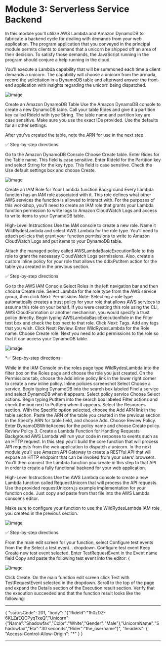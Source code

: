 # Module 3: Serverless Service Backend #

In this module you'll utilize AWS Lambda and Amazon DynamoDB to fabricate a backend cycle for dealing with demands from your web application. The program application that you conveyed in the principal module permits clients to demand that a unicorn be shipped off an area of their decision. To satisfy those demands, the JavaScript running in the program should conjure a help running in the cloud.

You'll execute a Lambda capability that will be summoned each time a client demands a unicorn. The capability will choose a unicorn from the armada, record the solicitation in a DynamoDB table and afterward answer the front-end application with insights regarding the unicorn being dispatched.

![image](https://github.com/user-attachments/assets/98d0891c-964e-48c9-9788-ab8fd3f41d2a)

Create an Amazon DynamoDB Table Use the Amazon DynamoDB console to create a new DynamoDB table. Call your table Rides and give it a partition key called RideId with type String. The table name and partition key are case sensitive. Make sure you use the exact IDs provided. Use the defaults for all other settings.

After you've created the table, note the ARN for use in the next step.

✅ Step-by-step directions

Go to the Amazon DynamoDB Console Choose Create table. Enter Rides for the Table name. This field is case sensitive. Enter RideId for the Partition key and select String for the key type. This field is case sensitive. Check the Use default settings box and choose Create.

![image](https://github.com/user-attachments/assets/6e31dfc6-a89a-429d-841f-d747ce50ba91)

Create an IAM Role for Your Lambda function Background Every Lambda function has an IAM role associated with it. This role defines what other AWS services the function is allowed to interact with. For the purposes of this workshop, you'll need to create an IAM role that grants your Lambda function permission to write logs to Amazon CloudWatch Logs and access to write items to your DynamoDB table.

High-Level Instructions Use the IAM console to create a new role. Name it WildRydesLambda and select AWS Lambda for the role type. You'll need to attach policies that grant your function permissions to write to Amazon CloudWatch Logs and put items to your DynamoDB table.

Attach the managed policy called AWSLambdaBasicExecutionRole to this role to grant the necessary CloudWatch Logs permissions. Also, create a custom inline policy for your role that allows the ddb:PutItem action for the table you created in the previous section.

✅ Step-by-step directions

Go to the AWS IAM Console Select Roles in the left navigation bar and then choose Create role. Select Lambda for the role type from the AWS service group, then click Next: Permissions Note: Selecting a role type automatically creates a trust policy for your role that allows AWS services to assume this role on your behalf. If you were creating this role using the CLI, AWS CloudFormation or another mechanism, you would specify a trust policy directly. Begin typing AWSLambdaBasicExecutionRole in the Filter text box and check the box next to that role. Click Next: Tags. Add any tags that you wish. Click Next: Review. Enter WildRydesLambda for the Role name. Choose Create role. Next you need to add permissions to the role so that it can access your DynamoDB table.

![image](https://github.com/user-attachments/assets/f8343019-d6a8-4bda-8c0e-a932d150eb65)

*✅ Step-by-step directions

While in the IAM Console on the roles page type WildRydesLambda into the filter box on the Roles page and choose the role you just created. On the Permissions tab, choose the Add inline policy link in the lower right corner to create a new inline policy. Inline policies screenshot Select Choose a service. Begin typing DynamoDB into the search box labeled Find a service and select DynamoDB when it appears. Select policy service Choose Select actions. Begin typing PutItem into the search box labeled Filter actions and check the box next to PutItem when it appears. Select the Resources section. With the Specific option selected, choose the Add ARN link in the table section. Paste the ARN of the table you created in the previous section in the Specify ARN for table field, and choose Add. Choose Review Policy. Enter DynamoDBWriteAccess for the policy name and choose Create policy. Review Policy 3. Create a Lambda Function for Handling Requests Background AWS Lambda will run your code in response to events such as an HTTP request. In this step you'll build the core function that will process API requests from the web application to dispatch a unicorn. In the next module you'll use Amazon API Gateway to create a RESTful API that will expose an HTTP endpoint that can be invoked from your users' browsers. You'll then connect the Lambda function you create in this step to that API in order to create a fully functional backend for your web application.

High-Level Instructions Use the AWS Lambda console to create a new Lambda function called RequestUnicorn that will process the API requests. Use the provided requestUnicorn.js example implementation for your function code. Just copy and paste from that file into the AWS Lambda console's editor.

Make sure to configure your function to use the WildRydesLambda IAM role you created in the previous section.

![image](https://github.com/user-attachments/assets/6ca42a66-1266-47ce-a882-9b914a425b4d)

✅ Step-by-step directions

From the main edit screen for your function, select Configure test events from the the Select a test event... dropdown. Configure test event Keep Create new test event selected. Enter TestRequestEvent in the Event name field Copy and paste the following test event into the editor: {

![image](https://github.com/user-attachments/assets/cd0ef6a3-b81b-48de-8dde-25f594e46ccd)

Click Create. On the main function edit screen click Test with TestRequestEvent selected in the dropdown. Scroll to the top of the page and expand the Details section of the Execution result section. Verify that the execution succeeded and that the function result looks like the following:

*** 
{
  "statusCode": 201,
  "body": "{\"RideId\":\"1h0zDZ-6KLZaEQCPyqTxeQ\",\"Unicorn\":{\"Name\":\"Shadowfax\",\"Color\":\"White\",\"Gender\":\"Male\"},\"UnicornName\":\"Shadowfax\",\"Eta\":\"30 seconds\",\"Rider\":\"the_username\"}",
  "headers": {
    "Access-Control-Allow-Origin": "*"
  }
}
***
